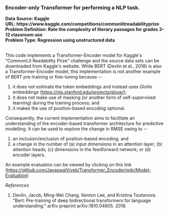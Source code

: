 <h3> Encoder-only Transformer for performing a NLP task. </h3>
<b> Data Source: Kaggle </b> </br>
<b> URL: https://www.kaggle.com/competitions/commonlitreadabilityprize</b> </br>
<b> Problem Definition: Rate the complexity of literary passages for grades 3-12 classroom use </b> </br>
<b> Problem Type: Regression using unstructured data </b> </br> </br>

This code implements a Transformer-Encoder model for Kaggle's "CommonLit Readability Prize" challenge and the source data sets can be downloaded from Kaggle's website. While BERT (Devlin et al., 2018) is also a Transformer-Encoder model, this implementation is not another example of BERT pre-training or fine-tuning because --
1. it does not estimate the token embeddings and instead uses GloVe embeddings (https://nlp.stanford.edu/projects/glove/);
2. it does not make use of masking (or another form of self-supervised learning) during the training process; and
3. it makes the use of position-based encoding optional.

Consequently, the current implementation aims to facilitate an understanding of the encoder-based transformer architecture for predictive modelling. It can be used to explore the change in RMSE owing to -- 
1. an inclusion/exclusion of position-based encoding; and
2. a change in the number of (a) input dimensions in an attention layer; (b) attention heads; (c) dimensions in the feedforward network; or (d) encoder layers. 

An example evaluation can be viewed by clicking on this link (https://github.com/JayaswalVivek/Transformer_Encoder/wiki/Model-Evaluation)

*References*
1. Devlin, Jacob, Ming-Wei Chang, Kenton Lee, and Kristina Toutanova. "Bert: Pre-training of deep bidirectional transformers for language understanding." arXiv preprint arXiv:1810.04805. 2018.
